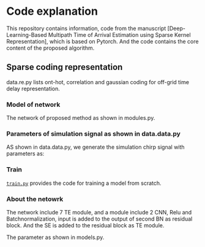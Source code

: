 # Code explanation

This repository contains information, code from the manuscript [Deep-Learning-Based Multipath Time of Arrival
Estimation using Sparse Kernel Representation], which is based on Pytorch. And the code contains the core content of the proposed algorithm.

## Sparse coding representation

data.re.py lists ont-hot, correlation and gaussian coding for off-grid time delay representation.

### Model of network
The network of proposed method as shown in modules.py.


### Parameters of simulation signal as shown in data.data.py

 AS shown in data.data.py, we generate the simulation chirp signal with parameters as:

### Train

[`train.py`](train.py) provides the code for training a model from scratch. 

### About the netowrk

The network include 7 TE module, and a module include 2 CNN, Relu and Batchnormalization, input is added to the output of second BN as residual block. And the SE is added to the residual block as TE module.

The parameter as shown in models.py.




